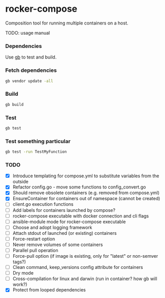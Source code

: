 # rocker-compose

Composition tool for running multiple containers on a host.

TODO: usage manual

### Dependencies

Use [gb](http://getgb.io/) to test and build.

### Fetch dependencies

```bash
gb vendor update -all
```

### Build

```bash
gb build
```

### Test 

```bash
gb test
```

### Test something particular

```bash
gb test -run TestMyFunction
```

### TODO

* [x] Introduce templating for compose.yml to substitute variables from the outside
* [x] Refactor config.go - move some functions to config_convert.go
* [X] Should remove obsolete containers (e.g. removed from compose.yml)
* [X] EnsureContainer for containers out of namespace (cannot be created)
* [ ] client.go execution functions
* [ ] Add labels for containers launched by compose?
* [ ] rocker-compose executable with docker connection and cli flags
* [ ] ansible-module mode for rocker-compose executable
* [ ] Choose and adopt logging framework
* [ ] Attach stdout of launched (or existing) containers
* [ ] Force-restart option
* [ ] Never remove volumes of some containers
* [ ] Parallel pull operation
* [ ] Force-pull option (if image is existing, only for "latest" or non-semver tags?)
* [ ] Clean command, keep_versions config attribute for containers
* [ ] Dry mode
* [ ] Cross-compilation for linux and darwin (run in container? how gb will work?)
* [X] Protect from looped dependencies
